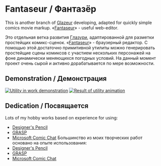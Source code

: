 # Fantaseur / Фантазёр
This is another branch of [Glazeur](http://github.com/Alikberov/Glazeur) developing, adapted for quickly simple comics movie markup.
«[Fantaseur](http://htmlpreview.github.io/?http://github.com/Alikberov/Fantaseur/blob/master/Fantaseur.html)» - useful web-editor.

Это отдельная ветка развития [Глазури](http://github.com/Alikberov/Glazeur), адаптированной для разметки простейщих комикс-сценок.
«[Fantaseur](http://htmlpreview.github.io/?http://github.com/Alikberov/Fantaseur/blob/master/Fantaseur.html)» - браузерный редактор.
С помощью этой достаточно примитивной утилиты можно генерировать простейщие сцены комиксов с участием нескольких персонажей на фоне динамически меняющихся погодных условий.
На данный момент проект очень сырой и активно дорабатывается по мере возможности.
## Demonstration / Демонстрация
[![Utility in work demonstration](https://img.youtube.com/vi/6jYxeS9G8yc/1.jpg)](http://youtu.be/6jYxeS9G8yc)
[![Result of utility animation](https://img.youtube.com/vi/d0GcFAyUQEs/1.jpg)](http://youtu.be/d0GcFAyUQEs)
## Dedication / Посвящается
Lots of my hobby works based on experience for using:
  - [Designer's Pencil](http://atariage.com/software_page.php?SoftwareID=3740)
  - [GRASP](http://en.wikipedia.org/wiki/Graphics_Animation_System_for_Professionals)
  - [Microsoft Comic Chat](http://en.wikipedia.org/wiki/Microsoft_Comic_Chat)
Большинство из моих творческих работ основано на опыте использования:
  - [Designer's Pencil](http://atariage.com/software_page.php?SoftwareID=3740)
  - [GRASP](http://en.wikipedia.org/wiki/Graphics_Animation_System_for_Professionals)
  - [Microsoft Comic Chat](http://en.wikipedia.org/wiki/Microsoft_Comic_Chat)
